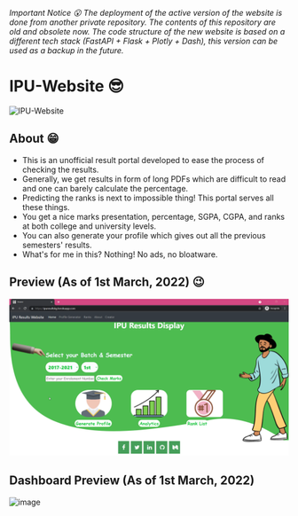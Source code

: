 _Important Notice 😮_
_The deployment of the active version of the website is done from another private repository. The contents of this repository are old and obsolete now. The code structure of the new website is based on a different tech stack (FastAPI + Flask + Plotly + Dash), this version can be used as a backup in the future._

# IPU-Website 😎

![IPU-Website](https://socialify.git.ci/kaustubhgupta/IPU-Website/image?description=1&language=1&owner=1&pattern=Circuit%20Board&theme=Light)

## About 😁
- This is an unofficial result portal developed to ease the process of checking the results.
- Generally, we get results in form of long PDFs which are difficult to read and one can barely calculate the percentage.
- Predicting the ranks is next to impossible thing! This portal serves all these things.
- You get a nice marks presentation, percentage, SGPA, CGPA, and ranks at both college and university levels.
- You can also generate your profile which gives out all the previous semesters' results.
- What's for me in this? Nothing! No ads, no bloatware.

## Preview (As of 1st March, 2022) 😉
![web-preview](./preview.gif)

## Dashboard Preview (As of 1st March, 2022)
![image](https://user-images.githubusercontent.com/43691873/156220582-4e9f4e0d-4966-468a-939c-fee3c63b6bbe.png)
